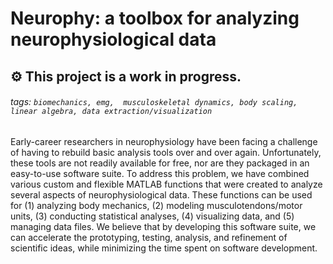 # Neurophy: a toolbox for analyzing neurophysiological data

## :gear: This project is a work in progress.

###### tags: `biomechanics, emg,  musculoskeletal dynamics, body scaling, linear algebra, data extraction/visualization `

Early-career researchers in neurophysiology have been facing a challenge of having to rebuild basic analysis tools over and over again. Unfortunately, these tools are not readily available for free, nor are they packaged in an easy-to-use software suite. To address this problem, we have combined various custom and flexible MATLAB functions that were created to analyze several aspects of neurophysiological data. These functions can be used for (1) analyzing body mechanics, (2) modeling musculotendons/motor units, (3) conducting statistical analyses, (4) visualizing data, and (5) managing data files. We believe that by developing this software suite, we can accelerate the prototyping, testing, analysis, and refinement of scientific ideas, while minimizing the time spent on software development.
